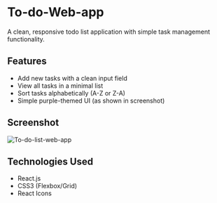 # To-do-Web-app

A clean, responsive todo list application with simple task management functionality.

## Features

- Add new tasks with a clean input field
- View all tasks in a minimal list
- Sort tasks alphabetically (A-Z or Z-A)
- Simple purple-themed UI (as shown in screenshot)

## Screenshot
![To-do-list-web-app](https://github.com/user-attachments/assets/beae1aec-b9cd-42be-b7d6-c3619fdb440b)

## Technologies Used

- React.js
- CSS3 (Flexbox/Grid)
- React Icons
